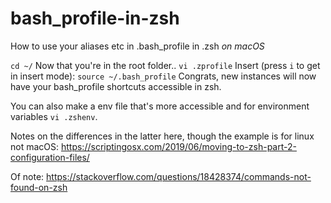 # bash_profile-in-zsh
How to use your aliases etc in .bash_profile in .zsh *on macOS*

`cd ~/`
Now that you're in the root folder..
`vi .zprofile`
Insert (press `i` to get in insert mode): `source ~/.bash_profile`
Congrats, new instances will now have your bash_profile shortcuts accessible in zsh.

You can also make a env file that's more accessible and for environment variables `vi .zshenv`.

Notes on the differences in the latter here, though the example is for linux not macOS: 
https://scriptingosx.com/2019/06/moving-to-zsh-part-2-configuration-files/

Of note: 
https://stackoverflow.com/questions/18428374/commands-not-found-on-zsh
